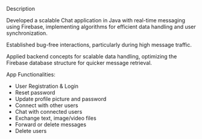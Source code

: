 Description

Developed a scalable Chat application in Java with real-time messaging using Firebase, implementing algorithms for efficient data handling and user synchronization.

Established bug-free interactions, particularly during high message traffic.

Applied backend concepts for scalable data handling, optimizing the Firebase database structure for quicker message retrieval.

App Functionalities:
 - User Registration & Login
 - Reset password
 - Update profile picture and password
 - Connect with other users
 - Chat with connected users
 - Exchange text, image/video files
 - Forward or delete messages
 - Delete users
